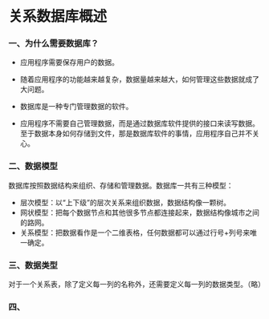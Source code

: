 # 关系数据库概述

### 一、为什么需要数据库？

- 应用程序需要保存用户的数据。

- 随着应用程序的功能越来越复杂，数据量越来越大，如何管理这些数据就成了大问题。

- 数据库是一种专门管理数据的软件。

- 应用程序不需要自己管理数据，而是通过数据库软件提供的接口来读写数据。至于数据本身如何存储到文件，那是数据库软件的事情，应用程序自己并不关心。


### 二、数据模型

数据库按照数据结构来组织、存储和管理数据。数据库一共有三种模型：

- 层次模型：以“上下级”的层次关系来组织数据，数据结构像一颗树。
- 网状模型：把每个数据节点和其他很多节点都连接起来，数据结构像城市之间的路网。
- 关系模型：把数据看作是一个二维表格，任何数据都可以通过行号+列号来唯一确定。


### 三、数据类型
对于一个关系表，除了定义每一列的名称外，还需要定义每一列的数据类型。（略）


### 四、